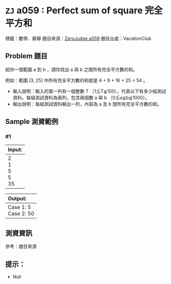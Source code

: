
# `ZJ` a059 : Perfect sum of square 完全平方和

標籤：數學、窮舉
題目來源：[ZeroJudge a059](https://zerojudge.tw/ShowProblem?problemid=a059)
題目出處：VacationClub

## Problem 題目

給你一個範圍 a 到 b ，請你找出 a 與 b 之間所有完全平方數的和。

例如：範圍 [3, 25] 中所有完全平方數的和就是 4 + 9 + 16 + 25  = 54 。

* 輸入說明：輸入的第一列有一個整數 T （1≦T≦100），代表以下有多少組測試資料。每組測試資料為兩列，包含兩個數 a 與 b （0≦a≦b≦1000）。
* 輸出說明：每組測試資料輸出一列，內容為 a 及 b 間所有完全平方數的和。

## Sample 測資範例

### #1

|Input:
|:-|
|2<br>1<br>5<br>5<br>35

|Output:
|:-|
|Case 1: 5<br>Case 2: 50

## 測資資訊
參考：題目來源

## 提示：
* Null
